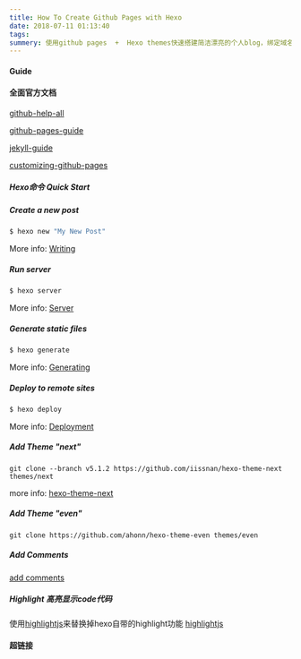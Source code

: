 ```yaml
---
title: How To Create Github Pages with Hexo
date: 2018-07-11 01:13:40
tags:
summery: 使用github pages  +  Hexo themes快速搭建简洁漂亮的个人blog，绑定域名，以及自定义模板。
---
```


#### Guide

#### 全面官方文档

[github-help-all]

[github-pages-guide]

[jekyll-guide]

[customizing-github-pages]

##### Hexo命令 Quick Start

##### Create a new post

``` bash
$ hexo new "My New Post"
```

More info: [Writing](https://hexo.io/docs/writing.html)

##### Run server

``` bash
$ hexo server
```

More info: [Server](https://hexo.io/docs/server.html)

##### Generate static files

``` bash
$ hexo generate
```

More info: [Generating](https://hexo.io/docs/generating.html)

##### Deploy to remote sites

``` bash
$ hexo deploy
```

More info: [Deployment](https://hexo.io/docs/deployment.html)

##### Add Theme "next"

	git clone --branch v5.1.2 https://github.com/iissnan/hexo-theme-next themes/next

more info: [hexo-theme-next]

##### Add Theme "even"

	git clone https://github.com/ahonn/hexo-theme-even themes/even
	
##### Add Comments

[add comments]

##### Highlight 高亮显示code代码
使用[highlightjs]来替换掉hexo自带的highlight功能
[highlightjs]

#### 超链接

[github-help-all]:https://help.github.com/
[github-pages-guide]:https://help.github.com/categories/github-pages-basics/
[jekyll-guide]:https://jekyllrb.com/docs/home/
[customizing-github-pages]:https://help.github.com/categories/customizing-github-pages/
[hexo-theme-next]:https://github.com/iissnan/hexo-theme-next
[add comments]:https://widgetpack.com/
[highlightjs]:https://highlightjs.org/